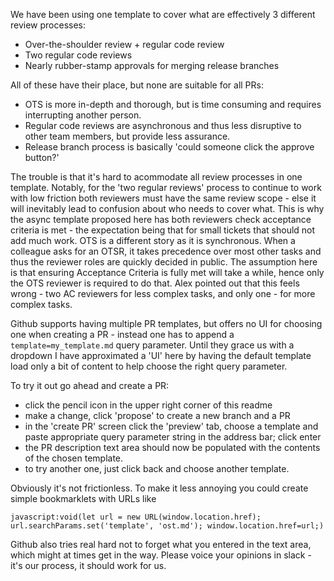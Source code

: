 We have been using one template to cover what are effectively 3 different review processes:
- Over-the-shoulder review + regular code review
- Two regular code reviews
- Nearly rubber-stamp approvals for merging release branches

All of these have their place, but none are suitable for all PRs:
- OTS is more in-depth and thorough, but is time consuming and requires interrupting another person.
- Regular code reviews are asynchronous and thus less disruptive to other team members, but provide less assurance.
- Release branch process is basically 'could someone click the approve button?'

The trouble is that it's hard to acommodate all review processes in one template. Notably, for the 'two regular reviews' process to continue to work with low friction both reviewers must have the same review scope - else it will inevitably lead to confusion about who needs to cover what. This is why the async template proposed here has both reviewers check acceptance criteria is met - the expectation being that for small tickets that should not add much work. 
OTS is a different story as it is synchronous. When a colleague asks for an OTSR, it takes precedence over most other tasks and thus the reviewer roles are quickly decided in public. The assumption here is that ensuring Acceptance Criteria is fully met will take a while, hence only the OTS reviewer is required to do that. Alex pointed out that this feels wrong - two AC reviewers for less complex tasks, and only one - for more complex tasks.

Github supports having multiple PR templates, but offers no UI for choosing one when creating a PR - instead one has to append a `template=my_template.md` query parameter. Until they grace us with a dropdown I have approximated a 'UI' here by having the default template load only a bit of content to help choose the right query parameter.

To try it out go ahead and create a PR:
- click the pencil icon in the upper right corner of this readme
- make a change, click 'propose' to create a new branch and a PR
- in the 'create PR' screen click the 'preview' tab, choose a template and paste appropriate query parameter string in the address bar; click enter
- the PR description text area should now be populated with the contents of the chosen template.
- to try another one, just click back and choose another template.

Obviously it's not frictionless. To make it less annoying you could create simple bookmarklets with URLs like 
```
javascript:void(let url = new URL(window.location.href); url.searchParams.set('template', 'ost.md'); window.location.href=url;)
```
Github also tries real hard not to forget what you entered in the text area, which might at times get in the way.
Please voice your opinions in slack - it's our process, it should work for us.
